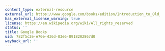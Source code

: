 ```yaml
---
content_type: external-resource
external_url: https://www.google.com/books/edition/Introduction_to_Old_English/plIqudth2IwC?hl=en&gbpv=1
has_external_license_warning: true
license: https://en.wikipedia.org/wiki/All_rights_reserved
status: ''
title: Google Books
uid: 782f5c2e-e70e-436d-83e6-8918202867d0
wayback_url: ''
---
```


